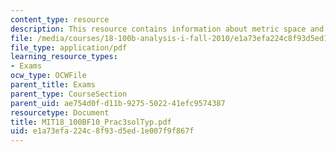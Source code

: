 ```yaml
---
content_type: resource
description: This resource contains information about metric space and Euclidean metric.
file: /media/courses/18-100b-analysis-i-fall-2010/e1a73efa224c8f93d5ed1e007f9f867f_MIT18_100BF10_Prac3solTyp.pdf
file_type: application/pdf
learning_resource_types:
- Exams
ocw_type: OCWFile
parent_title: Exams
parent_type: CourseSection
parent_uid: ae754d0f-d11b-9275-5022-41efc9574387
resourcetype: Document
title: MIT18_100BF10_Prac3solTyp.pdf
uid: e1a73efa-224c-8f93-d5ed-1e007f9f867f
---
```

